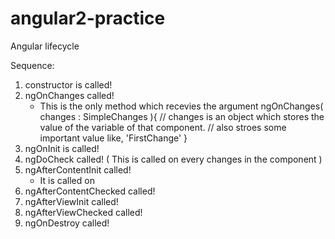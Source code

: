 # angular2-practice

Angular lifecycle

Sequence:
1. constructor is called!
2. ngOnChanges called!
    - This is the only method which recevies the argument 
    ngOnChanges( changes : SimpleChanges ){
      // changes is an object which stores the value of the variable of that component. 
      // also stroes some important value like, 'FirstChange'
    }
3. ngOnInit is called!
4. ngDoCheck called! ( This is called on every changes in the component ) 
5. ngAfterContentInit called! 
    - It is called on <ng-content></ng-content>
6. ngAfterContentChecked called!
7. ngAfterViewInit called!
8. ngAfterViewChecked called!
9. ngOnDestroy called!
